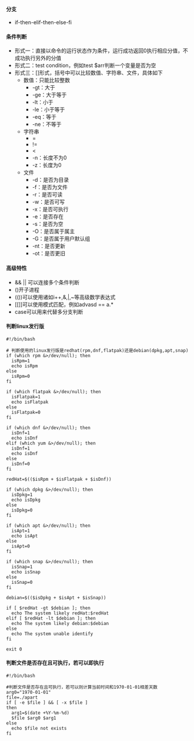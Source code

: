 #### 分支

* if-then-elif-then-else-fi

#### 条件判断

* 形式一：直接以命令的运行状态作为条件，运行成功返回0执行相应分值，不成功执行另外的分值
* 形式二：test condition，例如test $arr判断一个变量是否为空
* 形式三：[]形式，括号中可以比较数值、字符串、文件，具体如下
  * 数值：只能比较整数
    * -gt：大于
    * -ge：大于等于
    * -lt：小于
    * -le：小于等于
    * -eq：等于
    * -ne：不等于
  * 字符串
    * =
    * !=
    * <
    * -n：长度不为0
    * -z：长度为0
  * 文件
    * -d：是否为目录
    * -f：是否为文件
    * -r：是否可读
    * -w：是否可写
    * -x：是否可执行
    * -e：是否存在
    * -s：是否为空
    * -O：是否属于属主
    * -G：是否属于用户默认组
    * -nt：是否更新
    * -ot：是否更旧

#### 高级特性

* && || 可以连接多个条件判断
* ()开子进程[](https://)
* (())可以使用诸如i++,&,|,~等高级数学表达式
* [[]]可以使用模式匹配，例如advasd == a.*
* case可以用来代替多分支判断

#### 判断linux发行版

```
#!/bin/bash

# 判断使用的linux发行版是redhat(rpm,dnf,flatpak)还是debian(dpkg,apt,snap)
if (which rpm &>/dev/null); then
  isRpm=1
  echo isRpm
else
  isRpm=0
fi

if (which flatpak &>/dev/null); then
  isFlatpak=1
  echo isFlatpak
else
  isFlatpak=0
fi

if (which dnf &>/dev/null); then
  isDnf=1
  echo isDnf
elif (which yum &>/dev/null); then
  isDnf=1
  echo isDnf
else
  isDnf=0
fi

redHat=$(($isRpm + $isFlatpak + $isDnf))

if (which dpkg &>/dev/null); then
  isDpkg=1
  echo isDpkg
else
  isDpkg=0
fi

if (which apt &>/dev/null); then
  isApt=1
  echo isApt
else
  isApt=0
fi

if (which snap &>/dev/null); then
  isSnap=1
  echo isSnap
else
  isSnap=0
fi

debian=$(($isDpkg + $isApt + $isSnap))

if [ $redHat -gt $debian ]; then
  echo The system likely redHat:$redHat
elif [ $redHat -lt $debian ]; then
  echo The system likely debian:$debian
else
  echo The system unable identify
fi

exit 0

```

#### 判断文件是否存在且可执行，若可以即执行

```
#!/bin/bash

#判断文件是否存在且可执行，若可以则计算当前时间和1970-01-01相差天数
arg0="1970-01-01"
file=./apart
if [ -e $file ] && [ -x $file ]
then
  arg1=$(date +%Y-%m-%d)
  $file $arg0 $arg1
else
  echo $file not exists
fi
```
